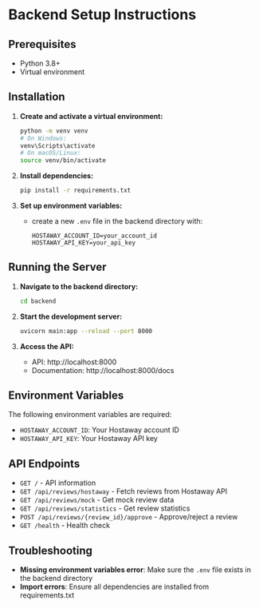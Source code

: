 # Backend Setup Instructions

## Prerequisites
- Python 3.8+
- Virtual environment

## Installation

1. **Create and activate a virtual environment:**
   ```bash
   python -m venv venv
   # On Windows:
   venv\Scripts\activate
   # On macOS/Linux:
   source venv/bin/activate
   ```

2. **Install dependencies:**
   ```bash
   pip install -r requirements.txt
   ```

3. **Set up environment variables:**
   - create a new `.env` file in the backend directory with:
     ```env
     HOSTAWAY_ACCOUNT_ID=your_account_id
     HOSTAWAY_API_KEY=your_api_key
     ```

## Running the Server

1. **Navigate to the backend directory:**
   ```bash
   cd backend
   ```

2. **Start the development server:**
   ```bash
   uvicorn main:app --reload --port 8000
   ```

3. **Access the API:**
   - API: http://localhost:8000
   - Documentation: http://localhost:8000/docs

## Environment Variables

The following environment variables are required:

- `HOSTAWAY_ACCOUNT_ID`: Your Hostaway account ID
- `HOSTAWAY_API_KEY`: Your Hostaway API key

## API Endpoints

- `GET /` - API information
- `GET /api/reviews/hostaway` - Fetch reviews from Hostaway API
- `GET /api/reviews/mock` - Get mock review data
- `GET /api/reviews/statistics` - Get review statistics
- `POST /api/reviews/{review_id}/approve` - Approve/reject a review
- `GET /health` - Health check

## Troubleshooting

- **Missing environment variables error**: Make sure the `.env` file exists in the backend directory
- **Import errors**: Ensure all dependencies are installed from requirements.txt